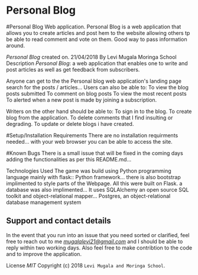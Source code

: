 # Personal Blog

#Personal Blog Web application. Personal Blog is a web application that allows you to create articles and post hem to the website allowing others tp be able to read comment and vote on them. Good way to pass information around. 

*Personal Blog* created on. 21/04/2018
By Levi Mugala
Moringa School
Description
*Personal Blog*: a web application that enables one to write and post articles as well as get feedback from subscribers.

Anyone can get to the the Personal blog web application's landing page search for the posts / articles... Users can also be able to: 
To view the blog posts submitted
To comment on blog posts
To view the most recent posts
To alerted when a new post is made by joining a subscription.

Writers on the other hand should be able to:
To sign in to the blog.
To create blog from the application.
To delete comments that I find insulting or degrading.
To update or delete blogs i have created.

#Setup/Installation Requirements
There are no installation requirments needed... with your web browser you can be able to access the site.

#Known Bugs
There is a small issue that will be fixed in the coming days adding the functionalities as per this README.md... 

Technologies Used
The game was build using Python programming language mainly with flask:: Python framework... there is also bootstrap implimented to style parts of the Webpage. All this were built on Flask.
a database was also implimented... It uses SQLAlchemy an open source SQL toolkit and object-relational mapper... Postgres, an object-relational database management system 

## Support and contact details
In the event that you run into an issue that you need sorted or clarified, feel free to reach out to me *mugalalevi21@gmail.com* and I should be able to reply within two working days. Also feel free to make contribtion to the code and to improve the application.

License
*MIT* Copyright (c) 2018 `Levi Mugala and Moringa School`.